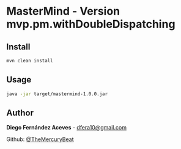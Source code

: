 # MasterMind - Version mvp.pm.withDoubleDispatching

## Install

```sh
mvn clean install
```

## Usage

```sh
java -jar target/mastermind-1.0.0.jar
```

## Author

**Diego Fernández Aceves** - dfera10@gmail.com

Github: [@TheMercuryBeat](https://github.com/TheMercuryBeat)
